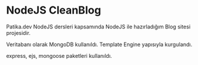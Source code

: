 # NodeJS CleanBlog

Patika.dev NodeJS dersleri kapsamında NodeJS ile hazırladığım Blog sitesi projesidir.

Veritabanı olarak MongoDB kullanıldı. Template Engine yapısıyla kurgulandı.

express, ejs, mongoose paketleri kullanıldı. 
